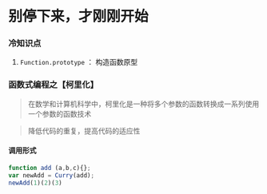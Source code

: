 # 别停下来，才刚刚开始

### 冷知识点

1. `Function.prototype` ： 构造函数原型

### 函数式编程之【柯里化】

> 在数学和计算机科学中，柯里化是一种将多个参数的函数转换成一系列使用一个参数的函数技术

> 降低代码的重复，提高代码的适应性

#### 调用形式

```js
function add (a,b,c){};
var newAdd = Curry(add);
newAdd(1)(2)(3)
```